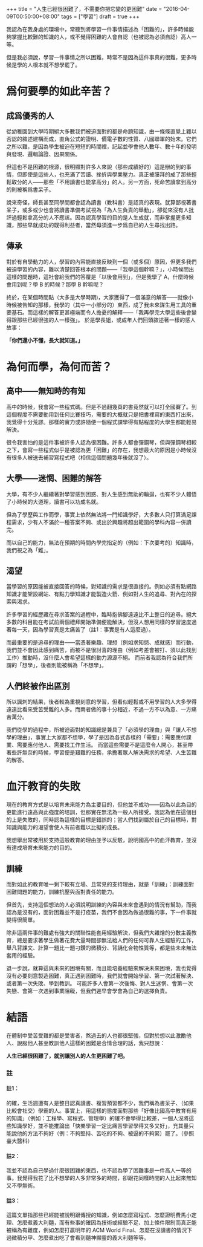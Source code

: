 +++
title = "人生已經很困難了，不需要你把它變的更困難"
date = "2016-04-09T00:50:00+08:00"
tags = ["學習"]
draft = true
+++

我認為在我身處的環境中，常聽到將學習一件事情描述為「困難的」，許多時候能夠掌握比較難的知識的人，或不覺得困難的人會自認（也被認為必須自認）高人一等。

但是我必須說，學習一件事情之所以困難，時常不是因為這件事真的很難，更多時候是學的人根本就不想學罷了。

# 爲何要學的如此辛苦？

## 成爲優秀的人
從幼稚園到大學時期絕大多數我們被迫面對的都是命題知識，由一條條直覺上難以否認的敘述建構而成，直角公式的證明、價電子數的性質、八國聯軍的始末。它們之所以難，是因為學生被迫在短短的時間裡，記起並學會他人數年、數十年的發明與發現、邏輯論證、因果關係。

但這也不是困難的根源，很明顯對許多人來說（那些成績好的）這是辦的到的事情，但即使是這些人，也充滿了苦讀、挫折與學業壓力。真正被膜拜的成了那些輕鬆取分的人——那些「不用讀書也能拿高分」的人。另一方面，死命苦讀拿到高分的則被稱爲書呆子。

說來奇怪，師長甚至同學間都會認為讀書（教科書）是認真的表現。就算鄙視著書呆子，或多或少也會將讀書準備考試視為「為人生負責的舉動」，卻從來沒有人批評過輕鬆拿高分的人不應該。因為認真學習的目的是人生成就，而非掌握更多知識，那些早就成功的既得利益者，當然毋須進一步爲自已的人生尋找出路。

## 傳承
對於有自學動力的人，學習的內容能直接反映到一個（或多個）原因，但更多我們被迫學習的內容，難以清楚回答根本的問題——「我學這個幹嘛？」，小時候問出這樣的問題時，這社會給我們的答覆是「以後會用到」，但是我學了 A，什麼時候會用到呢？學 B 的時候？那學 B 幹嘛呢？

終於，在某個時間點（大多是大學時期)，大家獲得了一個滿意的解答——就像小時候被告知的那樣，我學的（其中一小部分的）東西，成了我未來謀生用工具的重要基石。而這樣的解答更甚極端而令人擔憂的解釋——「我再學完大學這些後會變得跟那些已經很強的人一樣強」。
於是學長姐，或成年人們回頭敘述著一樣的感人故事：

**「你們還小不懂，長大就知道。」**


# 為何而學，為何而苦？

## 高中——無知時的有知
高中的時候，我會寫一些程式碼。但是不過翻幾頁的書竟然就可以打全國賽了。到這個程度不需要動用到任何比賽技巧，需要的大概就只是把書裡寫的東西打出來，我覺得十分荒謬。那樣的實力或許隨便一個程式課學得有點程度的大學生都能輕易解決。

很令我害怕的是這件事被許多人認為很困難。許多人都會彈鋼琴，但與彈鋼琴相較之下，會寫一些程式似乎是被認為更「困難」的存在，我想最大的原因是小時候沒有很多人被送去補習寫程式吧（相信這個問題幾年後就沒了）。

## 大學——迷惘、困難的解答
大學，有不少人繼續著對學習感到困惑、對人生感到無助的輪迴，也有不少人體悟了小時候的大道理，讀書可以功成名就。

但為了學歷與工作而學，事實上依然無法將一門知識學好，大多數人只打算滿足課程需求，少有人不滿於一種答案不夠、或出於興趣將超出範圍的學科內容一併讀完。

而以自己的能力，無法在預期的時間內學完指定的（例如：下次要考的）知識時，我們視之為「難」。

## 渴望
當學習的原因能被直接回答的時候，對知識的需求是很直接的。例如必須有點網路知識才能架設網站、有點力學知識才能製造火箭、例如對人生的追尋、對內在的探索與渴求。

許多學習的經歷藏在尋求答案的過程中，臨時抱佛腳遠遠比不上整日的追尋。絕大多數的科目能在考試前兩個禮拜開始準備便能解決，但沒人想用同樣的學習速度過著每一天，因為學習真是太痛苦了（註1：事實是有人這麼過）。

而最重要的是追尋的理由——當憑著樂趣、理想（例如求知慾、成就感）而行動，我們並不會因此感到痛苦，而被不是很討喜的理由（例如考差會被打、須以此找到工作）推動時，沒什麼人會希望這樣的動力源源不絕。
而前者我認為符合我們所謂的「想學」，後者則能被稱為「不想學」。

## 人們終被作出區別
所以諷刺的結果，後者較為重視刻意的學習，但看似輕鬆或不用學習的人大多學得遠遠比看來受苦受難的人多。而兩者做的事十分相近，不過一方不以為意、一方痛苦萬分。

我們從學的過程中，所被迫面對的知識總是兼具了「必須學的理由」與「讓人不想學的理由」，事實上大家都不想學，學了是因為各式各樣的「需要」：需要應付課業、需要應付他人、需要找工作生活。
而當這些需要不是這麼令人開心，甚至帶著些許無奈的時候，學習便是艱難的任務，承擔著眾人解決需求的希望、人生苦難的解答。

# 血汗教育的失敗

現在的教育方式是以培育未來能力為主要目的，但他並不成功——因為以此為目的更能進行遠高與此強度的培訓，但那實在無法為一般人所接受。我認為他在這個目的上是失敗的，同時認為這樣的目標是錯誤的；當人們找到屬於自己的目標時，對知識與能力的渴望會使人有前者難以比擬的成長。

我想舉出常被用於支持這般教育的理由並予以反駁，說明國高中的血汗教育，並沒有達成培育未來能力的目的。

## 訓練
而對如此的教育唯一剩下較有立場、且常見的支持理由，就是「訓練」：訓練面對困難問題的能力，訓練抗壓與面對責任的能力。

但首先，支持這個想法的人必須說明訓練的內容與未來會遇到的情況有幫助，而我認為是沒有的，面對困難並不是打疫苗，我們不會因為做過很難的事，下一件事就變得很簡單。

除非這兩件事的難處有強大的關聯性能套用經驗解決，但我們大雜燴的分數主義教育，總是要求著學生做著花費大量時間卻無法給人們的任何可靠人生經驗的工作，舉凡背課文、計算一題比一題刁鑽的微積分、背誦化合物性質等，都是些未來無法套用的經驗。

退一步說，就算這與未來的困境有關，而且能培養經驗來解決未來困境，我也覺得沒有必要刻意製造困難，真正遇到困難時，我們就會開始學習、第一次試著解決、或者第一次失敗、學到教訓。
可能許多人會第一次後悔、對人生迷惘、會第一次失戀、會第一次遇到事業阻礙，但我們遲早會學會為自己的選擇負責。

# 結語
在體制中受苦受難的都是受害者，熬過去的人也都很堅強，但對於想以此激勵他人、說服他人甚至教訓他人這樣的困難是合情合理的話，我只想說：

**人生已經很困難了，就別讓別人的人生更困難了吧。**

### 註
#### 註1：
的確，生活週遭有人是整日認真讀書、複習預習都不少，我們稱為書呆子、（如果比較會社交）學霸的人。事實上，用這樣的態度面對那些「好像比國高中教育有用的知識」（例如：工程學、寫程式、管理學）的確不會學得比較差，一個人沒將這些知識學好，並不能推論出「快樂學習一定比痛苦學習學得又多又好」，充其量只能說他的方法不夠好（例：不夠堅持、苦吃的不夠、被逼的不夠緊）罷了。（參照臺大醫科）

#### 註2：
我並不認為自己學過什麼很困難的東西，也不認為學了困難事是一件高人一等的事。我覺得我花了比不想學的人多非常多的時間，卻跟花同樣時間的人比起來無知又不學無術。

#### 註3：
這篇文單指那些已經能被說明跟傳授的知識，例如怎麼寫程式、怎麼證明費馬小定理、怎麼煮義大利麵，而有些事的確因為技術或經驗不足、加上條件限制而真正能被稱為有難度，例如怎麼打贏明年的 ACM World Final、怎麼在沒讀書的情況下過微積分甲、怎麼煮出吃了會看到麵神顯靈的義大利麵等等。
